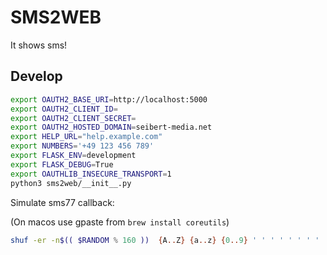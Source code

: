 SMS2WEB
=======

It shows sms!

Develop
-------

```bash
export OAUTH2_BASE_URI=http://localhost:5000
export OAUTH2_CLIENT_ID=
export OAUTH2_CLIENT_SECRET=
export OAUTH2_HOSTED_DOMAIN=seibert-media.net
export HELP_URL="help.example.com"
export NUMBERS='+49 123 456 789'
export FLASK_ENV=development
export FLASK_DEBUG=True
export OAUTHLIB_INSECURE_TRANSPORT=1
python3 sms2web/__init__.py
```

Simulate sms77 callback:

(On macos use gpaste from `brew install coreutils`)

```bash
shuf -er -n$(( $RANDOM % 160 ))  {A..Z} {a..z} {0..9} ' ' ' ' ' ' ' ' ' ' ' ' ' ' ' ' ' ' | paste -sd "" | read TEXT && curl -X POST http://localhost:5000/sms77 --data '{"webhook_event":"sms_mo","webhook_timestamp":"2021-05-04T13:15:12+02:00","data":{"id":800342,"sender":"491702607871","time":'$(date +%s)',"text":"'"$TEXT"'","system":"4915735990598"}}' -H "Content-Type: application/json"
```
